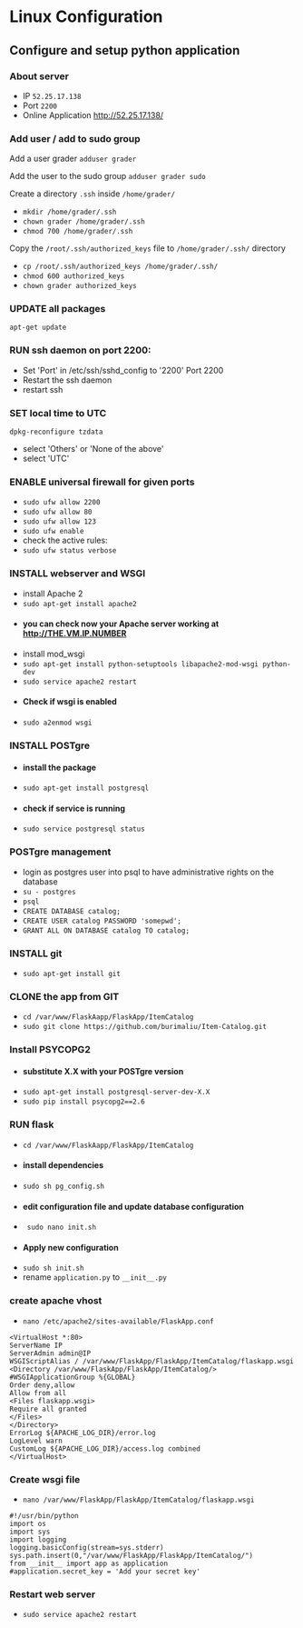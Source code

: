 # Linux Configuration

## Configure and setup python application

### About server
- IP `52.25.17.138`
- Port `2200`
- Online Application http://52.25.17.138/

### Add user / add to sudo group

Add a user grader
`adduser grader`

Add the user to the sudo group
`adduser grader sudo`

Create a directory `.ssh` inside `/home/grader/`
- `mkdir /home/grader/.ssh`
- `chown grader /home/grader/.ssh`
- `chmod 700 /home/grader/.ssh`

Copy the `/root/.ssh/authorized_keys` file to `/home/grader/.ssh/` directory
- `cp /root/.ssh/authorized_keys /home/grader/.ssh/`
- `chmod 600 authorized_keys`
- `chown grader authorized_keys`

### UPDATE all packages
`apt-get update`

### RUN ssh daemon on port 2200:
- Set 'Port' in /etc/ssh/sshd_config to '2200'
Port 2200
- Restart the ssh daemon
- restart ssh

### SET local time to UTC
`dpkg-reconfigure tzdata`
- select 'Others' or 'None of the above'
- select 'UTC' 

### ENABLE universal firewall for given ports
- `sudo ufw allow 2200`
- `sudo ufw allow 80`
- `sudo ufw allow 123`
- `sudo ufw enable`
- check the active rules:
- `sudo ufw status verbose`

### INSTALL webserver and WSGI
- install Apache 2
- `sudo apt-get install apache2`
- #### you can check now your Apache server working at http://THE.VM.IP.NUMBER
- install mod_wsgi
- `sudo apt-get install python-setuptools libapache2-mod-wsgi python-dev`
- `sudo service apache2 restart`
- #### Check if wsgi is enabled
- `sudo a2enmod wsgi `

### INSTALL POSTgre
- #### install the package
- `sudo apt-get install postgresql`
- #### check if service is running
- `sudo service postgresql status`

### POSTgre management
- login as postgres user into psql to have administrative rights on the database
- `su - postgres`
- `psql`
- `CREATE DATABASE catalog;`
- `CREATE USER catalog PASSWORD 'somepwd';`
- `GRANT ALL ON DATABASE catalog TO catalog;`

### INSTALL git
- `sudo apt-get install git`

### CLONE the app from GIT
- `cd /var/www/FlaskAapp/FlaskApp/ItemCatalog`
- `sudo git clone https://github.com/burimaliu/Item-Catalog.git`

### Install PSYCOPG2
- #### substitute X.X with your POSTgre version
- `sudo apt-get install postgresql-server-dev-X.X`
- `sudo pip install psycopg2==2.6`

### RUN flask
- `cd /var/www/FlaskAapp/FlaskApp/ItemCatalog`
- #### install dependencies
- `sudo sh pg_config.sh`
- #### edit configuration file and update database configuration 
- ` sudo nano init.sh`
- #### Apply new configuration
- `sudo sh init.sh`
- rename `application.py` to `__init__.py`

### create apache vhost
- `nano /etc/apache2/sites-available/FlaskApp.conf`

```
<VirtualHost *:80>
ServerName IP
ServerAdmin admin@IP
WSGIScriptAlias / /var/www/FlaskApp/FlaskApp/ItemCatalog/flaskapp.wsgi
<Directory /var/www/FlaskApp/FlaskApp/ItemCatalog/>
#WSGIApplicationGroup %{GLOBAL}
Order deny,allow
Allow from all
<Files flaskapp.wsgi>
Require all granted
</Files>
</Directory>
ErrorLog ${APACHE_LOG_DIR}/error.log
LogLevel warn
CustomLog ${APACHE_LOG_DIR}/access.log combined
</VirtualHost>
```

### Create wsgi file
- `nano /var/www/FlaskApp/FlaskApp/ItemCatalog/flaskapp.wsgi`

```
#!/usr/bin/python
import os
import sys
import logging
logging.basicConfig(stream=sys.stderr)
sys.path.insert(0,"/var/www/FlaskApp/FlaskApp/ItemCatalog/")
from __init__ import app as application
#application.secret_key = 'Add your secret key'
```
### Restart web server
- `sudo service apache2 restart`
